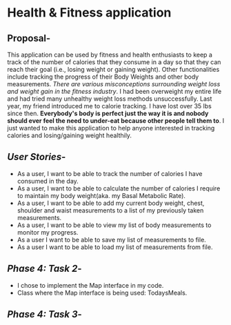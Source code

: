 # **Health & Fitness application**

## **Proposal**-
This application can be used by fitness and health enthusiasts to keep a track of the number of
calories that they consume in a day so that they can reach their goal (i.e., losing weight or gaining weight).
Other functionalities include tracking the progress of their Body Weights and other body measurements.
*There are various misconceptions surrounding weight loss and weight gain in the fitness industry*. I had been 
overweight my entire life and had tried many unhealthy weight loss methods unsuccessfully. Last year, my friend
introduced me to calorie tracking. I have lost over 35 lbs since then. **Everybody's body is perfect just the way
it is and nobody should ever feel the need to under-eat because other people tell them to**. I just wanted to make
this application to help anyone interested in tracking calories and losing/gaining weight healthily.

## *User Stories*-
- As a user, I want to be able to track the number of calories I have consumed in the day.
- As a user, I want to be able to calculate the number of calories I require to maintain 
my body weight(aka. my Basal Metabolic Rate).
- As a user, I want to be able to add my current body weight, chest, shoulder and waist measurements 
to a list of my previously taken measurements.
- As a user, I want to be able to view my list of body measurements to monitor my progress.
- As a user I want to be able to save my list of measurements to file.
- As a user I want to be able to load my list of measurements from file.

## *Phase 4: Task 2*-
- I chose to implement the Map interface in my code.
- Class where the Map interface is being used: TodaysMeals.

 *Phase 4: Task 3*-
-